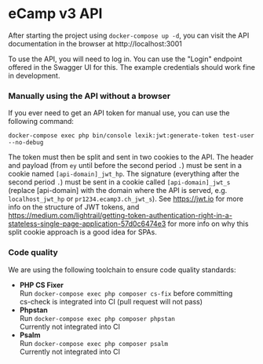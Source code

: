 # eCamp v3 API

After starting the project using `docker-compose up -d`, you can visit the API documentation in the browser at http://localhost:3001

To use the API, you will need to log in. You can use the "Login" endpoint offered in the Swagger UI for this. The example credentials should work fine in development.

### Manually using the API without a browser
If you ever need to get an API token for manual use, you can use the following command:
```
docker-compose exec php bin/console lexik:jwt:generate-token test-user --no-debug
```

The token must then be split and sent in two cookies to the API. The header and payload (from `ey` until before the second period `.`) must be sent in a cookie named `[api-domain]_jwt_hp`. The signature (everything after the second period `.`) must be sent in a cookie called `[api-domain]_jwt_s` (replace [api-domain] with the domain where the API is served, e.g. `localhost_jwt_hp` or `pr1234.ecamp3.ch_jwt_s`).
See https://jwt.io for more info on the structure of JWT tokens, and https://medium.com/lightrail/getting-token-authentication-right-in-a-stateless-single-page-application-57d0c6474e3 for more info on why this split cookie approach is a good idea for SPAs.


### Code quality
We are using the following toolchain to ensure code quality standards:

- **PHP CS Fixer**\
Run `docker-compose exec php composer cs-fix` before committing\
  cs-check is integrated into CI (pull request will not pass)
- **Phpstan**\
Run `docker-compose exec php composer phpstan`\
Currently not integrated into CI
- **Psalm**\
Run `docker-compose exec php composer psalm`\
Currently not integrated into CI